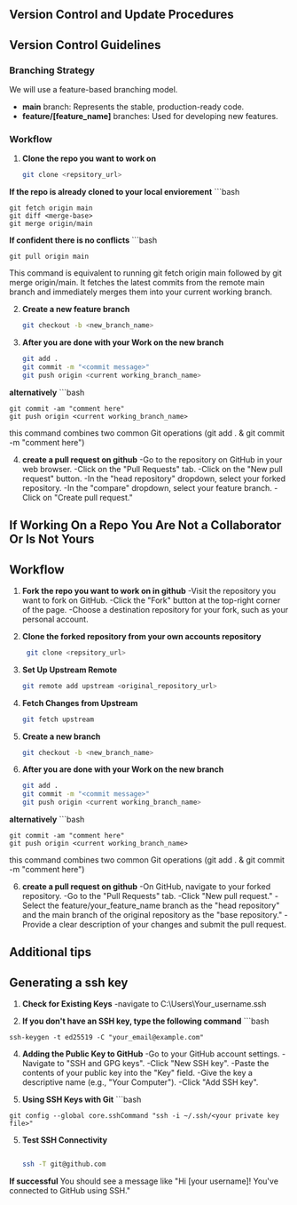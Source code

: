 ## Version Control and Update Procedures

## Version Control Guidelines

### Branching Strategy
We will use a feature-based branching model.

* **main** branch: Represents the stable, production-ready code.
* **feature/[feature_name]** branches: Used for developing new features.

### Workflow
1. **Clone the repo you want to work on**
    ```bash
    git clone <repsitory_url>

**If the repo is already cloned to your local enviorement**
    ```bash
    
    git fetch origin main
    git diff <merge-base>
    git merge origin/main

**If confident there is no conflicts**
    ```bash
    
    git pull origin main
    
This command is equivalent to running git fetch origin main followed by git merge origin/main. It fetches the latest commits from the remote main branch and immediately merges them into your current working branch.

2. **Create a new feature branch** 
   ```bash
   git checkout -b <new_branch_name>

3. **After you are done with your Work on the new branch**
    ```bash
    git add .
    git commit -m "<commit message>"
    git push origin <current working_branch_name>

**alternatively**
    ```bash
    
    git commit -am "comment here"
    git push origin <current working_branch_name>

this command combines two common Git operations (git add . & git commit -m "comment here")

4. **create a pull request on github**
    -Go to the repository on GitHub in your web browser.
    -Click on the "Pull Requests" tab.
    -Click on the "New pull request" button.
    -In the "head repository" dropdown, select your forked repository.
    -In the "compare" dropdown, select your feature branch.
    -Click on "Create pull request."

## If Working On a Repo You Are Not a Collaborator Or Is Not Yours

## Workflow

1. **Fork the repo you want to work on in github**
    -Visit the repository you want to fork on GitHub.
    -Click the "Fork" button at the top-right corner of the page.
    -Choose a destination repository for your fork, such as your personal account.

2. **Clone the forked repository from your own accounts repository**
   ```bash
    git clone <repsitory_url>

3. **Set Up Upstream Remote**
    ```bash
    git remote add upstream <original_repository_url>

4. **Fetch Changes from Upstream**
    ```bash
    git fetch upstream

5. **Create a new branch** 
   ```bash
   git checkout -b <new_branch_name>

6. **After you are done with your Work on the new branch**
    ```bash
    git add .
    git commit -m "<commit message>"
    git push origin <current working_branch_name>

**alternatively**
    ```bash
    
    git commit -am "comment here"
    git push origin <current working_branch_name>

this command combines two common Git operations (git add . & git commit -m "comment here")

6. **create a pull request on github**
    -On GitHub, navigate to your forked repository.
    -Go to the "Pull Requests" tab.
    -Click "New pull request."
    -Select the feature/your_feature_name branch as the "head repository" and the main branch of the original repository as the "base repository."
    -Provide a clear description of your changes and submit the pull request.

## Additional tips

## Generating a ssh key

1.   **Check for Existing Keys**
    -navigate to C:\Users\Your_username\.ssh

2.   **If you don't have an SSH key, type the following command**
    ```bash

    ssh-keygen -t ed25519 -C "your_email@example.com"

4.   **Adding the Public Key to GitHub**
    -Go to your GitHub account settings.
    -Navigate to "SSH and GPG keys".
    -Click "New SSH key".
    -Paste the contents of your public key into the "Key" field.
    -Give the key a descriptive name (e.g., "Your Computer").
    -Click "Add SSH key".

5.   **Using SSH Keys with Git**
    ```bash

    git config --global core.sshCommand "ssh -i ~/.ssh/<your private key file>"
    
5.  **Test SSH Connectivity**
    ```bash
    
    ssh -T git@github.com

**If successful** 
    You should see a message like "Hi [your username]! You've connected to GitHub using SSH."
